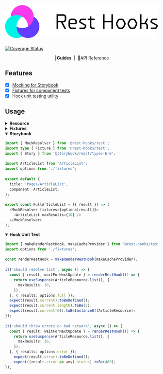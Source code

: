 # ![🛌🎣 Rest Hooks Testing](../../packages/rest-hooks/rest_hooks_logo_and_text.svg?sanitize=true)

[![Coverage Status](https://img.shields.io/codecov/c/gh/coinbase/rest-hooks/master.svg?style=flat-square)](https://app.codecov.io/gh/coinbase/rest-hooks?branch=master)

<div align="center">

**[🏁Guides](https://resthooks.io/docs/guides/storybook)** &nbsp;|&nbsp; [🏁API Reference](https://resthooks.io/docs/api/MockResolver)

</div>

## Features

- [x] [Mocking for Storybook](https://resthooks.io/docs/guides/storybook)
- [x] [Fixtures for component tests](https://resthooks.io/docs/guides/unit-testing-components)
- [x] [Hook unit testing utility](https://resthooks.io/docs/guides/unit-testing-hooks)

## Usage

<details><summary><b>Resource</b></summary>

```typescript
import { Resource } from '@rest-hooks/rest';

export default class ArticleResource extends Resource {
  readonly id: number | undefined = undefined;
  readonly content: string = '';
  readonly author: number | null = null;
  readonly contributors: number[] = [];

  pk() {
    return this.id?.toString();
  }
  static urlRoot = 'http://test.com/article/';
}
```

</details>

<details><summary><b>Fixtures</b></summary>

```typescript
export default {
  full: [
    {
      request: ArticleResource.list(),
      params: { maxResults: 10 },
      result: [
        {
          id: 5,
          content: 'have a merry christmas',
          author: 2,
          contributors: [],
        },
        {
          id: 532,
          content: 'never again',
          author: 23,
          contributors: [5],
        },
      ],
    },
  ],
  empty: [
    {
      request: ArticleResource.list(),
      params: { maxResults: 10 },
      result: [],
    },
  ],
  error: [
    {
      request: ArticleResource.list(),
      params: { maxResults: 10 },
      result: { message: 'Bad request', status: 400, name: 'Not Found' },
      error: true,
    },
  ],
  loading: [],
};
```

</details>

<details open><summary><b>Storybook</b></summary>

```typescript
import { MockResolver } from '@rest-hooks/test';
import type { Fixture } from '@rest-hooks/test';
import { Story } from '@storybook/react/types-6-0';

import ArticleList from 'ArticleList';
import options from './fixtures';

export default {
  title: 'Pages/ArticleList',
  component: ArticleList,
};

export const FullArticleList = ({ result }) => (
  <MockResolver fixtures={options[result]}>
    <ArticleList maxResults={10} />
  </MockResolver>
);

```

</details>

<details open><summary><b>Hook Unit Test</b></summary>

```typescript
import { makeRenderRestHook, makeCacheProvider } from '@rest-hooks/test';
import options from './fixtures';

const renderRestHook = makeRenderRestHook(makeCacheProvider);

it('should resolve list', async () => {
  const { result, waitForNextUpdate } = renderRestHook(() => {
    return useSuspense(ArticleResource.list(), {
      maxResults: 10,
    });
  }, { results: options.full });
  expect(result.current).toBeDefined();
  expect(result.current.length).toBe(2);
  expect(result.current[0]).toBeInstanceOf(ArticleResource);
});

it('should throw errors on bad network', async () => {
  const { result, waitForNextUpdate } = renderRestHook(() => {
    return useSuspense(ArticleResource.list(), {
      maxResults: 10,
    });
  }, { results: options.error });
    expect(result.error).toBeDefined();
    expect((result.error as any).status).toBe(400);
});
```

</details>
